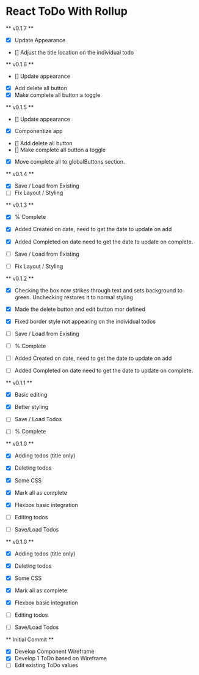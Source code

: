 # React ToDo With Rollup
** v0.1.7 **
- [x] Update Appearance
- [] Adjust the title location on the individual todo

** v0.1.6 **
- [] Update appearance
- [x] Add delete all button
- [x] Make complete all button a toggle

** v0.1.5 **
- [] Update appearance
- [x] Componentize app
- [] Add delete all button
- [] Make complete all button a toggle
- [x] Move complete all to globalButtons section.

** v0.1.4 **
- [x] Save / Load from Existing
- [ ] Fix Layout / Styling

** v0.1.3 **
- [x] % Complete
- [x] Added Created on date, need to get the date to update on add
- [x] Added Completed on date need to get the date to update on complete.

- [ ] Save / Load from Existing
- [ ] Fix Layout / Styling

** v0.1.2 **
- [x] Checking the box now strikes through text and sets background to green. Unchecking restores it to normal styling
- [x] Made the delete button and edit button mor defined
- [x] Fixed border style not appearing on the individual todos

- [ ] Save / Load from Existing
- [ ] % Complete
- [ ] Added Created on date, need to get the date to update on add
- [ ] Added Completed on date need to get the date to update on complete.

** v0.1.1 **
- [x] Basic editing
- [x] Better styling

- [ ] Save / Load Todos
- [ ] % Complete


** v0.1.0 **

- [x] Adding todos (title only)
- [x] Deleting todos
- [x] Some CSS
- [x] Mark all as complete
- [x] Flexbox basic integration

- [ ] Editing todos
- [ ] Save/Load Todos


** v0.1.0 **

- [x] Adding todos (title only)
- [x] Deleting todos
- [x] Some CSS
- [x] Mark all as complete
- [x] Flexbox basic integration

- [ ] Editing todos
- [ ] Save/Load Todos


** Initial Commit **

- [x] Develop Component Wireframe
- [x] Develop 1 ToDo based on Wireframe
- [ ] Edit existing ToDo values
